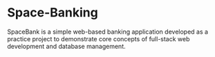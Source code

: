 # Space-Banking
SpaceBank is a simple web-based banking application developed as a practice project to demonstrate core concepts of full-stack web development and database management.

